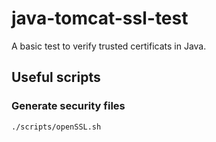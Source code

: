 # java-tomcat-ssl-test
A basic test to verify trusted certificats in Java.

## Useful scripts
### Generate security files
`./scripts/openSSL.sh`